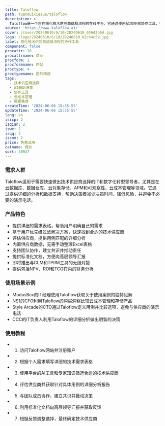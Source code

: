 ```yaml
---
title: Taloflow
path: tuanduixiezuo/taloflow
description: >-
  Taloflow是一个旨在简化技术供应商选择流程的在线平台，它通过使用AI和专家协作工具，帮助企业在云数据库管理、数据集成、ERP、CRM等多个领域快速做出决策。平台提供超过10万个数据点，支持用户根据优先级筛选解决方案，评估供应商，并在一周内选出合适的解决方案。
source: 'https://www.taloflow.ai/'
cover: /cover/20240610/6/10/20240610_05643b54.jpg
logo: /logo/20240610/6/10/20240610_b2c44c59.jpg
label: 简化技术供应商选择流程的协作工具
component: false
procattr: 10
procattrname: 商业
procform: 1
procformname: 网站
proctype: 4
proctypename: 国外精选
tags:
  - 技术供应商选择
  - AI辅助决策
  - 协作工具
  - 云成本管理
  - 数据集成
createTime: '2024-06-06 15:35:55'
updateTime: '2024-06-06 15:35:55'
lang: en
isicp: 2
isqian: 2
iswx: 2
isqq: 2
iscom: 2
price: 免费试用
catname: 商业
sort: 30937
---
```




### 需求人群
Taloflow适用于需要快速做出技术供应商选择的IT和数字化转型领导者，尤其是在云数据库、数据仓库、云对象存储、APM和可观察性、云成本管理等领域。它通过提供详细的分析和数据支持，帮助决策者减少决策时间，降低风险，并避免不必要的演示电话。

### 产品特色
* 提供详细的需求表格，帮助用户明确自己的需求
* 基于用户优先级过滤解决方案，快速找到合适的技术供应商
* 评估供应商，提供用例匹配的详细分析
* 内置供应商数据，无需手动整理Excel表格
* 支持团队协作，建立共识并推动责任
* 提供标准化文档，方便向高层领导汇报
* 即将推出与CLM和TPRM工具的无缝对接
* 提供包括NPV、ROI和TCO在内的财务分析

### 使用场景示例
* ModusBox的IT经理使用Taloflow获取关于使用案例的独特见解
* NS1的CFO利用Taloflow的购买洞察比较云成本管理和存储产品
* Style Arcade的CTO通过Taloflow定义用例并比较选项，避免与供应商的演示电话
* CCC的IT负责人利用Taloflow的详细分析做出明智的决策

### 使用教程
* 1. 访问Taloflow网站并注册账户
* 2. 根据个人需求填写详细的技术需求表格
* 3. 使用平台的AI工具和专家知识筛选合适的技术供应商
* 4. 评估供应商并获取针对具体用例的详细分析报告
* 5. 与团队成员协作，建立共识并推动决策
* 6. 利用标准化文档向高层领导汇报并获取反馈
* 7. 根据反馈调整选择，最终确定技术供应商

  
